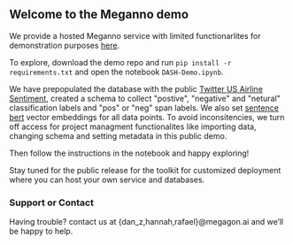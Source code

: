 ## Welcome to the Meganno demo

We provide a hosted Meganno service with limited functionarlites for demonstration purposes [here](https://github.com/meganno/demo).


To explore, download the demo repo and run 
```pip install -r requirements.txt``` 
and open the notebook `DASH-Demo.ipynb`.


We have prepopulated the database with the public [Twitter US Airline Sentiment](https://www.kaggle.com/crowdflower/twitter-airline-sentiment), created a schema to collect "postive", "negative" and "netural" classification labels and "pos" or "neg" span labels. We also set [sentence bert](https://huggingface.co/sentence-transformers) vector embeddings for all data points. To avoid inconsitencies, we turn off access for project managment functionalites like importing data, changing schema and setting metadata in this public demo.

Then follow the instructions in the notebook and happy exploring!


Stay tuned for the public release for the toolkit for customized deployment where you can host your own service and databases.


### Support or Contact

Having trouble? contact us at {dan_z,hannah,rafael}@megagon.ai and we’ll be happy to help.
